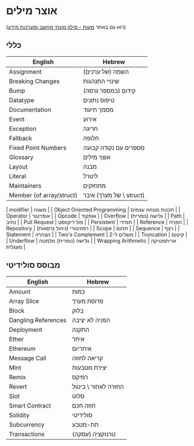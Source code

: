 # אוצר מילים

(ראו גם באתר [מעות - מילון מונחי מחשב ומערכות מידע](https://www.ribao.co.uk/lex7/glosMarkers/glosItems2.php))

<!-- This is a great website source, thank you! -->

## כללי

| English                     | Hebrew                   |
| --------------------------- | ------------------------ |
| Assignment                  | (של ערכים) השמה          |
| Breaking Changes            | שינויי התנהגות           |
| Bump                        | קידום (במספר גרסה)       |
| Datatype                    | טיפוס נתונים             |
| Documentation               | מסמך תיעוד               |
| Event                       | אירוע                    |
| Exception                   | חריגה                    |
| Fallback                    | חלופה                    |
| Fixed Point Numbers         | מספרים עם נקודה קבועה    |
| Glossary                    | אוצר מילים               |
| Layout                      | מבנה                     |
| Literal                     | ליטרל                    |
| Maintainers                 | מתחזקים                  |
| Member (of array/struct)    | איבר (של מערך \ struct)  |
<!-- Perhaps there's a better translation for the word "struct"? Such as מבנה -->
| modifier                    | משנה                     |
| Object Oriented Programming | תכנות מונחה עצמים        |
| Operator                    | אופרטור                  |
| Opcode                      | אופקוד                   |
| Overflow                    | גלישה (נומרית)           |
| Path                        | נתיב                     |
| Pull Request                | פול ריקווסט              |
| Persistent                  | תמידי                    |
| Reference                   | הפניה                    |
| Repository                  | רפוזיטורי (ניהול גרסאות) |
| Scope                       | תחום                     |
| Sequence                    | רצף                      |
| Statement                   | הצהרה                    |
| Two's Complement            | משלים ל-2                |
| Truncation                  | קיטום                    |
| Underflow                   | גלישה (נומרית) מלמטה     |
| Wrapping Arithmetic         | אריתמטיקה מעגלית         |

## מבוסס סולידיטי

| English             | Hebrew              |
| ------------------- | ------------------- |
| Amount              | כמות                |
| Array Slice         | פרוסת מערך          |
| Block               | בלוק                |
| Dangling References | הפניה לא יציבה      |
| Deployment          | התקנה               |
| Ether               | איתר                |
| Ethereum            | איתריום             |
| Message Call        | קריאה לחוזה         |
| Mint                | יצירת מטבעות        |
| Remix               | רמיקס               |
| Revert              | החזרה לאחור \ ביטול |
| Slot                | סלוט                |
| Smart Contract      | חוזה חכם            |
| Solidity            | סולידיטי            |
| Subcurrency         | תת-מטבע             |
| Transactions        | (עסקה) טרנזקציה     |
